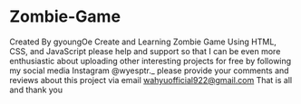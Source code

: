 # Zombie-Game
Created By gyoungOe
Create and Learning Zombie Game Using HTML, CSS, and JavaScript
please help and support so that I can be even more enthusiastic about uploading other interesting projects for free by following my social media
Instagram @wyesptr._
please provide your comments and reviews about this project via email wahyuofficial922@gmail.com
That is all and thank you

